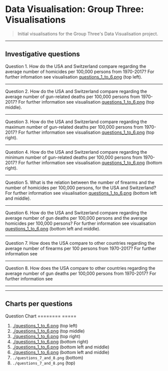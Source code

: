 # Data Visualisation: Group Three: Visualisations

> Initial visualisations for the Group Three's Data Visualisation project.

---

## Investigative questions

Question 1. How do the USA and Switzerland compare regarding the average number of homicides per 100,000 persons from 1970-2017? For further infomation see visualisation [questions_1_to_6.png](https://github.com/data-visualisation-group-three/visualisations/blob/master/questions_1_to_6.png) (top left).

---

Question 2. How do the USA and Switzerland compare regarding the average number of gun-related deaths per 100,000 persons from 1970-2017? For further information see visualisation [questions_1_to_6.png](https://github.com/data-visualisation-group-three/visualisations/blob/master/questions_1_to_6.png) (top middle).

---

Question 3. How do the USA and Switzerland compare regarding the maximum number of gun-related deaths per 100,000 persons from 1970-2017?  For further information see visualisation [questions_1_to_6.png](https://github.com/data-visualisation-group-three/visualisations/blob/master/questions_1_to_6.png) (top right).

---

Question 4. How do the USA and Switzerland compare regarding the minimum number of gun-related deaths per 100,000 persons from 1970-2017? For further information see visualisation [questions_1_to_6.png](https://github.com/data-visualisation-group-three/visualisations/blob/master/questions_1_to_6.png) (bottom right).

---

Question 5. What is the relation between the number of firearms and the number of homicides per 100,000 persons, for the USA and Switzerland? For further information see visualisation [questions_1_to_6.png](https://github.com/data-visualisation-group-three/visualisations/blob/master/questions_1_to_6.png) (bottom left and middle).

---

Question 6. How do the USA and Switzerland compare regarding the average number of gun deaths per 100,000 persons and the average homicides per 100,000 persons? For further information see visualisation [questions_1_to_6.png](https://github.com/data-visualisation-group-three/visualisations/blob/master/questions_1_to_6.png) (bottom left and middle).

---

Question 7. How does the USA compare to other countries regarding the average number of firearms per 100 persons from 1970-2017? For further information see 

---

Question 8. How does the USA compare to other countries regarding the average number of gun deaths per 100,000 persons from 1970-2017? For further information see 

---

---

## Charts per questions

Question   Chart
========   =====
1. [./questions_1_to_6.png](https://github.com/data-visualisation-group-three/visualisations/blob/master/questions_1_to_6.png) (top left)
2. [./questions_1_to_6.png](https://github.com/data-visualisation-group-three/visualisations/blob/master/questions_1_to_6.png) (top middle)
3. [./questions_1_to_6.png](https://github.com/data-visualisation-group-three/visualisations/blob/master/questions_1_to_6.png) (top right)
4. [./questions_1_to_6.png](https://github.com/data-visualisation-group-three/visualisations/blob/master/questions_1_to_6.png) (bottom right)
5. [./questions_1_to_6.png](https://github.com/data-visualisation-group-three/visualisations/blob/master/questions_1_to_6.png) (bottom left and middle)
6. [./questions_1_to_6.png](https://github.com/data-visualisation-group-three/visualisations/blob/master/questions_1_to_6.png) (bottom left and middle)
7. `./questions_7_and_8.png` (bottom)
8. `./questions_7_and_8.png` (top)
  
 




